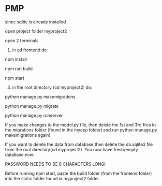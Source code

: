 # PMP

since sqlite is already installed

open project folder myproject2


open 2 terminals

1. in cd frontend
do:

npm install

npm run build

npm start


3. in the root directory (cd myproject2)
do:

python manage.py makemigrations

python manage.py migrate

python manage.py runserver



If you make changes to the model.py file, then delete the 1st and 3rd files in the migrations folder (found in the myapp folder) and run python manage.py makemigrations again!

If you want to delete the data from database then delete the db.sqlite3 file from the root directory(cd myproject2). You now have fresh/empty database now.  


PASSWORD NEEDS TO BE 8 CHARACTERS LONG!


Before running npm start, paste the build folder (from the frontend folder) into the static folder found in myproject2 folder.




